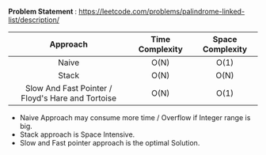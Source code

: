 <b> Problem Statement </b> : https://leetcode.com/problems/palindrome-linked-list/description/

| Approach | Time Complexity | Space Complexity|
| :---:         |     :---:      |         :---: |
| Naive  | O(N)     |  O(1) |
|  Stack |  O(N)   |   O(N)    |
| Slow And Fast Pointer / Floyd's Hare and Tortoise   | O(N) | O(1)  |

* Naive Approach may consume more time / Overflow if Integer range is big.
* Stack approach is Space Intensive.
* Slow and Fast pointer approach is the optimal Solution.